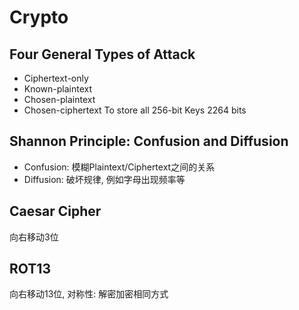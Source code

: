 # Crypto
## Four General Types of Attack
- Ciphertext-only
- Known-plaintext
- Chosen-plaintext
- Chosen-ciphertext
To store all 256-bit Keys 2264 bits

## Shannon Principle:  Confusion and Diffusion

- Confusion: 模糊Plaintext/Ciphertext之间的关系
- Diffusion: 破坏规律, 例如字母出现频率等
## Caesar Cipher
向右移动3位
## ROT13
向右移动13位, 对称性: 解密加密相同方式




